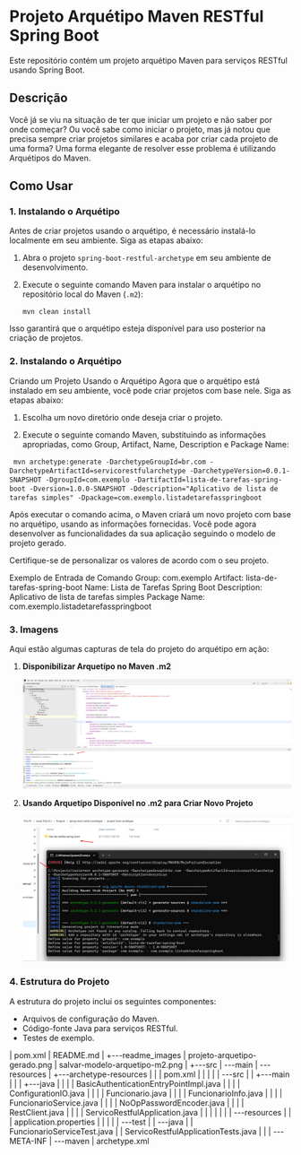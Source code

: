 # Projeto Arquétipo Maven RESTful Spring Boot

Este repositório contém um projeto arquétipo Maven para serviços RESTful usando Spring Boot.

## Descrição

Você já se viu na situação de ter que iniciar um projeto e não saber por onde começar? Ou você sabe como iniciar o projeto, mas já notou que precisa sempre criar projetos similares e acaba por criar cada projeto de uma forma? Uma forma elegante de resolver esse problema é utilizando Arquétipos do Maven.

## Como Usar

### 1. Instalando o Arquétipo

Antes de criar projetos usando o arquétipo, é necessário instalá-lo localmente em seu ambiente. Siga as etapas abaixo:

1. Abra o projeto `spring-boot-restful-archetype` em seu ambiente de desenvolvimento.

2. Execute o seguinte comando Maven para instalar o arquétipo no repositório local do Maven (`.m2`):

   ```shell
   mvn clean install
   ```

Isso garantirá que o arquétipo esteja disponível para uso posterior na criação de projetos.

### 2. Instalando o Arquétipo

Criando um Projeto Usando o Arquétipo
Agora que o arquétipo está instalado em seu ambiente, você pode criar projetos com base nele. Siga as etapas abaixo:

1. Escolha um novo diretório onde deseja criar o projeto.

2. Execute o seguinte comando Maven, substituindo as informações apropriadas, como Group, Artifact, Name, Description e Package Name:

  ```shell
   mvn archetype:generate -DarchetypeGroupId=br.com -DarchetypeArtifactId=servicorestfularchetype -DarchetypeVersion=0.0.1-SNAPSHOT -DgroupId=com.exemplo -DartifactId=lista-de-tarefas-spring-boot -Dversion=1.0.0-SNAPSHOT -Ddescription="Aplicativo de lista de tarefas simples" -Dpackage=com.exemplo.listadetarefasspringboot
   ```

  Após executar o comando acima, o Maven criará um novo projeto com base no arquétipo, usando as informações fornecidas. Você pode agora desenvolver as funcionalidades da sua aplicação seguindo o modelo de projeto gerado.

  Certifique-se de personalizar os valores de acordo com o seu projeto.

  Exemplo de Entrada de Comando
  Group: com.exemplo
  Artifact: lista-de-tarefas-spring-boot
  Name: Lista de Tarefas Spring Boot
  Description: Aplicativo de lista de tarefas simples
  Package Name: com.exemplo.listadetarefasspringboot

### 3. Imagens
Aqui estão algumas capturas de tela do projeto do arquétipo em ação:

1. **Disponibilizar Arquetípo no Maven .m2**

   ![Salvar na pasta .m2 o novo modelo de Arquetípo](/readme_images/salvar-modelo-arquetipo-m2.png)

2. **Usando Arquetípo Disponível no .m2 para Criar Novo Projeto**

   ![Gerar novo projeto com base no Arquetípo](/readme_images/projeto-arquetipo-gerado.png)

### 4. Estrutura do Projeto
A estrutura do projeto inclui os seguintes componentes:

- Arquivos de configuração do Maven.
- Código-fonte Java para serviços RESTful.
- Testes de exemplo.

|   pom.xml
|   README.md
|
+---readme_images
|       projeto-arquetipo-gerado.png
|       salvar-modelo-arquetipo-m2.png
|
+---src
|   \---main
|       \---resources
|           +---archetype-resources
|           |   |   pom.xml
|           |   |
|           |   \---src
|           |       +---main
|           |       |   +---java
|           |       |   |       BasicAuthenticationEntryPointImpl.java
|           |       |   |       ConfigurationIO.java
|           |       |   |       Funcionario.java
|           |       |   |       FuncionarioInfo.java
|           |       |   |       FuncionarioService.java
|           |       |   |       NoOpPasswordEncoder.java
|           |       |   |       RestClient.java
|           |       |   |       ServicoRestfulApplication.java
|           |       |   |
|           |       |   \---resources
|           |       |           application.properties
|           |       |
|           |       \---test
|           |           \---java
|           |                   FuncionarioServiceTest.java
|           |                   ServicoRestfulApplicationTests.java
|           |
|           \---META-INF
|               \---maven
|                       archetype.xml
